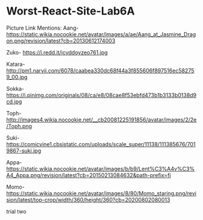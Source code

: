 # Worst-React-Site-Lab6A
Picture Link Mentions:
Aang- https://static.wikia.nocookie.net/avatar/images/a/ae/Aang_at_Jasmine_Dragon.png/revision/latest?cb=20130612174003 

Zuko- https://i.redd.it/jcyddoyzeo761.jpg 

Katara- http://pm1.narvii.com/6078/caabea330dc68f44a3f855606f897516ec582759_00.jpg 

Sokka- https://i.pinimg.com/originals/08/ca/e8/08cae8f53ebfd473b1b3133b0138d9cd.jpg

Toph- http://images4.wikia.nocookie.net/__cb20081225191856/avatar/images/2/2e/Toph.png

Suki- https://comicvine1.cbsistatic.com/uploads/scale_super/11138/111385676/7019867-suki.jpg

Appa- https://static.wikia.nocookie.net/avatar/images/b/b9/Lent%C3%A4v%C3%A4_Appa.png/revision/latest?cb=20150213084632&path-prefix=fi

Momo-https://static.wikia.nocookie.net/avatar/images/8/80/Momo_staring.png/revision/latest/top-crop/width/360/height/360?cb=20200802080013

trial two
